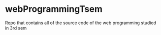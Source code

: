 # webProgrammingTsem
Repo that contains all of the source code of the web programming studied in 3rd sem
